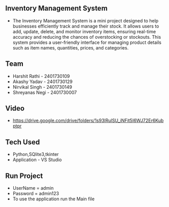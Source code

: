 ## Inventory Management System
- The Inventory Management System is a mini project designed to help businesses efficiently track and manage their stock. It allows users to add, update, delete, and monitor inventory items, ensuring real-time accuracy and reducing the chances of overstocking or stockouts. This system provides a user-friendly interface for managing product details such as item names, quantities, prices, and categories.

## Team
- Harshit Rathi - 2401730109
- Akashy Yadav - 2401730129
- Nirvikal Singh - 2401730149
- Shreyanas Negi - 2401730007

## Video
- https://drive.google.com/drive/folders/1s93lRulSU_iNFit5I6WJ72Er6Kubptpr
  
## Tech Used
- Python,SQlite3,tkinter
- Application - VS Studio

## Run Project
- UserName = admin
- Password = admin123
- To use the application run the Main file






